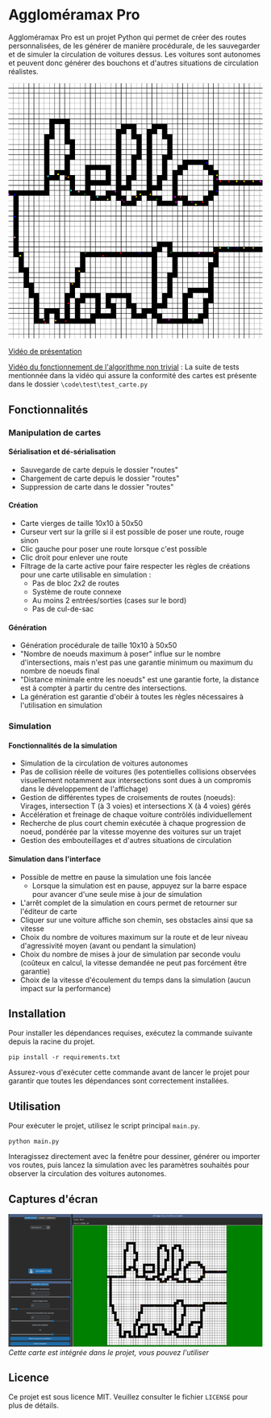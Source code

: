 # Aggloméramax Pro

Aggloméramax Pro est un projet Python qui permet de créer des routes personnalisées, de les générer de manière procédurale, de les sauvegarder et de simuler la circulation de voitures dessus. Les voitures sont autonomes et peuvent donc générer des bouchons et d'autres situations de circulation réalistes.

![Bienvenue sur Aggloméramax Pro](photos/hello_world.png)

[Vidéo de présentation](https://youtu.be/mMSLfY6sc9o)

[Vidéo du fonctionnement de l'algorithme non trivial](https://youtu.be/W0NBVyQGfx0) : La suite de tests mentionnée dans la vidéo qui assure la conformité des cartes est présente dans le dossier `\code\test\test_carte.py`

## Fonctionnalités

### Manipulation de cartes
#### Sérialisation et dé-sérialisation
- Sauvegarde de carte depuis le dossier "routes"
- Chargement de carte depuis le dossier "routes"
- Suppression de carte dans le dossier "routes"

#### Création
- Carte vierges de taille 10x10 à 50x50
- Curseur vert sur la grille si il est possible de poser une route, rouge sinon
- Clic gauche pour poser une route lorsque c'est possible
- Clic droit pour enlever une route
- Filtrage de la carte active pour faire respecter les règles de créations pour une carte utilisable en simulation :
    - Pas de bloc 2x2 de routes
    - Système de route connexe
    - Au moins 2 entrées/sorties (cases sur le bord)
    - Pas de cul-de-sac

#### Génération
- Génération procédurale de taille 10x10 à 50x50
- "Nombre de noeuds maximum à poser" influe sur le nombre d'intersections, mais n'est pas une garantie minimum ou maximum du nombre de noeuds final
- "Distance minimale entre les noeuds" est une garantie forte, la distance est à compter à partir du centre des intersections.
- La génération est garantie d'obéir à toutes les règles nécessaires à l'utilisation en simulation

### Simulation

#### Fonctionnalités de la simulation
- Simulation de la circulation de voitures autonomes
- Pas de collision réelle de voitures (les potentielles collisions observées visuellement notamment aux intersections sont dues à un compromis dans le développement de l'affichage)
- Gestion de différentes types de croisements de routes (noeuds): Virages, intersection T (à 3 voies) et intersections X (à 4 voies) gérés
- Accélération et freinage de chaque voiture contrôlés individuellement
- Recherche de plus court chemin exécutée à chaque progression de noeud, pondérée par la vitesse moyenne des voitures sur un trajet
- Gestion des embouteillages et d'autres situations de circulation

#### Simulation dans l'interface
- Possible de mettre en pause la simulation une fois lancée
    - Lorsque la simulation est en pause, appuyez sur la barre espace pour avancer d'une seule mise à jour de simulation
- L'arrêt complet de la simulation en cours permet de retourner sur l'éditeur de carte
- Cliquer sur une voiture affiche son chemin, ses obstacles ainsi que sa vitesse
- Choix du nombre de voitures maximum sur la route et de leur niveau d'agressivité moyen (avant ou pendant la simulation)
- Choix du nombre de mises à jour de simulation par seconde voulu (coûteux en calcul, la vitesse demandée ne peut pas forcément être garantie)
- Choix de la vitesse d'écoulement du temps dans la simulation (aucun impact sur la performance)

## Installation

Pour installer les dépendances requises, exécutez la commande suivante depuis la racine du projet.

```
pip install -r requirements.txt
```

Assurez-vous d'exécuter cette commande avant de lancer le projet pour garantir que toutes les dépendances sont correctement installées.

## Utilisation

Pour exécuter le projet, utilisez le script principal `main.py`.

```
python main.py
```

Interagissez directement avec la fenêtre pour dessiner, générer ou importer vos routes, puis lancez la simulation avec les paramètres souhaités pour observer la circulation des voitures autonomes.

## Captures d'écran

![Exemple d'usage](photos/exemple.png)
*Cette carte est intégrée dans le projet, vous pouvez l'utiliser*

## Licence

Ce projet est sous licence MIT. Veuillez consulter le fichier `LICENSE` pour plus de détails.
